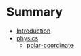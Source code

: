 # Summary

* [Introduction](README.md)
* [physics](physics/README.md)
  * [polar-coordinate](physics/polar-coordinate.md)

